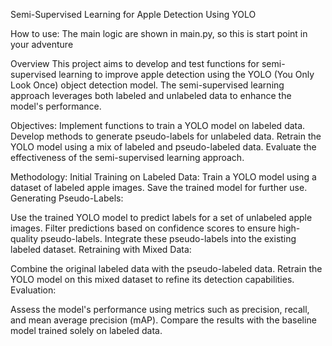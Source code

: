 Semi-Supervised Learning for Apple Detection Using YOLO

How to use: The main logic are shown in main.py, so this is start point in your adventure

Overview
This project aims to develop and test functions for semi-supervised learning to improve apple detection using the YOLO (You Only Look Once) object detection model. The semi-supervised learning approach leverages both labeled and unlabeled data to enhance the model's performance.

Objectives:
Implement functions to train a YOLO model on labeled data.
Develop methods to generate pseudo-labels for unlabeled data.
Retrain the YOLO model using a mix of labeled and pseudo-labeled data.
Evaluate the effectiveness of the semi-supervised learning approach.

Methodology:
Initial Training on Labeled Data:
Train a YOLO model using a dataset of labeled apple images.
Save the trained model for further use.
Generating Pseudo-Labels:

Use the trained YOLO model to predict labels for a set of unlabeled apple images.
Filter predictions based on confidence scores to ensure high-quality pseudo-labels.
Integrate these pseudo-labels into the existing labeled dataset.
Retraining with Mixed Data:

Combine the original labeled data with the pseudo-labeled data.
Retrain the YOLO model on this mixed dataset to refine its detection capabilities.
Evaluation:

Assess the model's performance using metrics such as precision, recall, and mean average precision (mAP).
Compare the results with the baseline model trained solely on labeled data.
